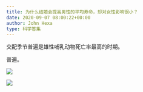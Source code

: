 ```yaml
---
title: 为什么结婚会提高男性的平均寿命，却对女性影响很小？
date: 2020-09-07 08:00:22+00:00
author: John Hexa
type: 科学答集
---
```

交配季节普遍是雄性哺乳动物死亡率最高的时期。

普遍。

![](https://pic4.zhimg.com/50/v2-52530620183740a2eca505adbc5c7a6c_hd.jpg?source=1940ef5c)  


![](https://pic1.zhimg.com/50/v2-a30c90f9994db877264c93905da627d1_hd.jpg?source=1940ef5c)
